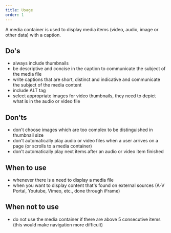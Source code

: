 ```yaml
---
title: Usage
order: 1
---
```

A media container is used to display media items (video, audio, image or other data) with a caption.

## Do's

- always include thumbnails
- be descriptive and concise in the caption to communicate the subject of the media file
- write captions that are short, distinct and indicative and communicate the subject of the media content
- include ALT tag
- select appropriate images for video thumbnails, they need to depict what is in the audio or video file

## Don'ts

- don't choose images which are too complex to be distinguished in thumbnail size
- don't automatically play audio or video files when a user arrives on a page (or scrolls to a media container)
- don't automatically play next items after an audio or video item finished

## When to use

- whenever there is a need to display a media file
- when you want to display content that's found on external sources (A-V Portal, Youtube, Vimeo, etc., done through iFrame)

## When not to use

- do not use the media container if there are above 5 consecutive items (this would make navigation more difficult)
